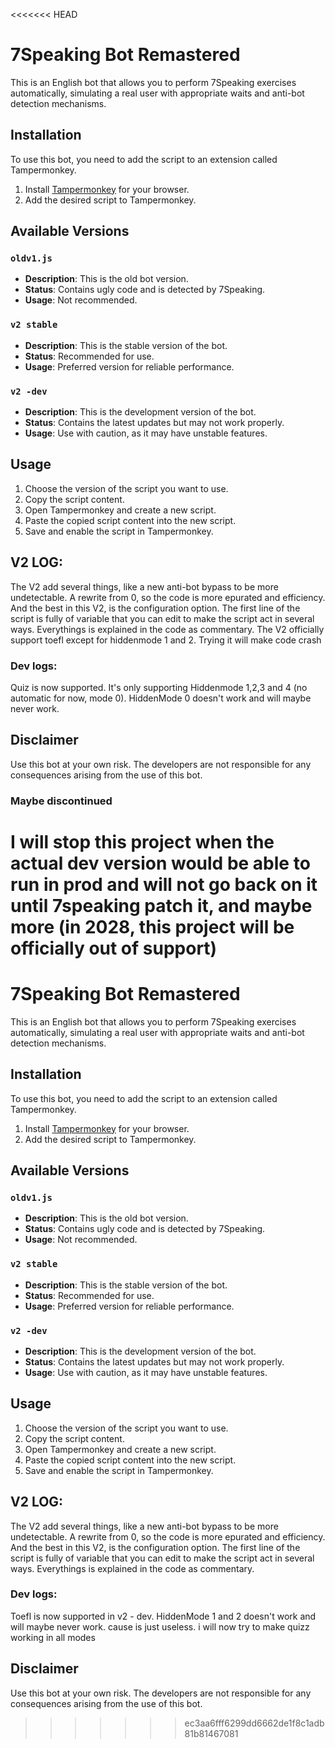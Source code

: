 <<<<<<< HEAD
# 7Speaking Bot Remastered

This is an English bot that allows you to perform 7Speaking exercises automatically, simulating a real user with appropriate waits and anti-bot detection mechanisms.

## Installation

To use this bot, you need to add the script to an extension called Tampermonkey.

1. Install [Tampermonkey](https://www.tampermonkey.net/) for your browser.
2. Add the desired script to Tampermonkey.

## Available Versions

### `oldv1.js`

- **Description**: This is the old bot version.
- **Status**: Contains ugly code and is detected by 7Speaking.
- **Usage**: Not recommended.

### `v2 stable`

- **Description**: This is the stable version of the bot.
- **Status**: Recommended for use.
- **Usage**: Preferred version for reliable performance.

### `v2 -dev`

- **Description**: This is the development version of the bot.
- **Status**: Contains the latest updates but may not work properly.
- **Usage**: Use with caution, as it may have unstable features.

## Usage

1. Choose the version of the script you want to use.
2. Copy the script content.
3. Open Tampermonkey and create a new script.
4. Paste the copied script content into the new script.
5. Save and enable the script in Tampermonkey.

## V2 LOG:
The V2 add several things, like a new anti-bot bypass to be more undetectable. A rewrite from 0, so the code is more epurated and efficiency.
And the best in this V2, is the configuration option. The first line of the script is fully of variable that you can edit to make the script act in several ways.
Everythings is explained in the code as commentary.
The V2 officially support toefl except for hiddenmode 1 and 2. Trying it will make code crash

### Dev logs:
Quiz is now supported. It's only supporting Hiddenmode 1,2,3 and 4 (no automatic for now, mode 0).
HiddenMode 0 doesn't work and will maybe never work.

## Disclaimer

Use this bot at your own risk. The developers are not responsible for any consequences arising from the use of this bot.

### Maybe discontinued
I will stop this project when the actual dev version would be able to run in prod and will not go back on it until 7speaking patch it, and maybe more (in 2028, this project will be officially out of support)
=======
# 7Speaking Bot Remastered

This is an English bot that allows you to perform 7Speaking exercises automatically, simulating a real user with appropriate waits and anti-bot detection mechanisms.

## Installation

To use this bot, you need to add the script to an extension called Tampermonkey.

1. Install [Tampermonkey](https://www.tampermonkey.net/) for your browser.
2. Add the desired script to Tampermonkey.

## Available Versions

### `oldv1.js`

- **Description**: This is the old bot version.
- **Status**: Contains ugly code and is detected by 7Speaking.
- **Usage**: Not recommended.

### `v2 stable`

- **Description**: This is the stable version of the bot.
- **Status**: Recommended for use.
- **Usage**: Preferred version for reliable performance.

### `v2 -dev`

- **Description**: This is the development version of the bot.
- **Status**: Contains the latest updates but may not work properly.
- **Usage**: Use with caution, as it may have unstable features.

## Usage

1. Choose the version of the script you want to use.
2. Copy the script content.
3. Open Tampermonkey and create a new script.
4. Paste the copied script content into the new script.
5. Save and enable the script in Tampermonkey.

## V2 LOG:
The V2 add several things, like a new anti-bot bypass to be more undetectable. A rewrite from 0, so the code is more epurated and efficiency.
And the best in this V2, is the configuration option. The first line of the script is fully of variable that you can edit to make the script act in several ways.
Everythings is explained in the code as commentary.

### Dev logs:
Toefl is now supported in v2 - dev.
HiddenMode 1 and 2 doesn't work and will maybe never work. cause is just useless. 
i will now try to make quizz working in all modes

## Disclaimer

Use this bot at your own risk. The developers are not responsible for any consequences arising from the use of this bot.
>>>>>>> ec3aa6fff6299dd6662de1f8c1adb81b81467081
